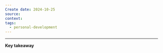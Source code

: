 ```yaml
---
Create date: 2024-10-25
source: 
context: 
tags:
  - personal-development
---
```

---
**Key takeaway**
